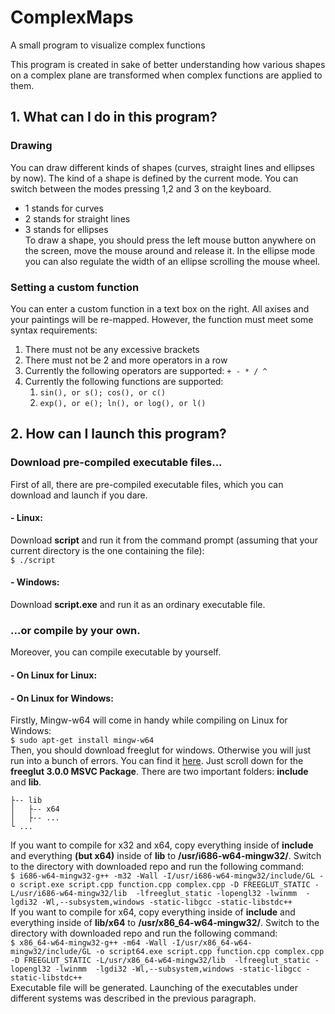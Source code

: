 # ComplexMaps
A small program to visualize complex functions

This program is created in sake of better understanding how various shapes on a complex plane are transformed when complex functions are applied to them.

## 1. What can I do in this program?
### Drawing
You can draw different kinds of shapes (curves, straight lines and ellipses by now). The kind of a shape is defined by the current mode. You can switch between the modes pressing 1,2 and 3 on the keyboard.  
* 1 stands for curves
* 2 stands for straight lines
* 3 stands for ellipses  
To draw a shape, you should press the left mouse button anywhere on the screen, move the mouse around and release it. In the ellipse mode you can also regulate the width of an ellipse scrolling the mouse wheel.  

### Setting a custom function
You can enter a custom function in a text box on the right. All axises and your paintings will be re-mapped. However, the function must meet some syntax requirements:
1. There must not be any excessive brackets
2. There must not be 2 and more operators in a row
3. Currently the following operators are supported: ```+ - * / ^```
4. Currently the following functions are supported:
    1. ```sin(), or s(); cos(), or c()```
    2. ```exp(), or e(); ln(), or log(), or l()```

## 2. How can I launch this program?

### Download pre-compiled executable files...
First of all, there are pre-compiled executable files, which you can download and launch if you dare. 

#### - Linux:
Download **script** and run it from the command prompt (assuming that your current directory is the one containing the file):  
```$ ./script```

#### - Windows:
Download **script.exe** and run it as an ordinary executable file.

### ...or compile by your own.
Moreover, you can compile executable by yourself.

#### - On Linux for Linux:

#### - On Linux for Windows:

Firstly, Mingw-w64 will come in handy while compiling on Linux for Windows:  
```$ sudo apt-get install mingw-w64```  
Then, you should download freeglut for windows. Otherwise you will just run into a bunch of errors. You can find it [here](https://www.transmissionzero.co.uk/software/freeglut-devel/). 
Just scroll down for the **freeglut 3.0.0 MSVC Package**. There are two important folders: **include** and **lib**.  
```├-- include
├-- lib
│   ├-- x64
│   ├-- ...
└ ...
```
If you want to compile for x32 and x64, copy everything inside of **include** and everything **(but x64)** inside of **lib** to **/usr/i686-w64-mingw32/**. Switch to the directory with downloaded repo and run the following command:  
```$ i686-w64-mingw32-g++ -m32 -Wall -I/usr/i686-w64-mingw32/include/GL -o script.exe script.cpp function.cpp complex.cpp -D FREEGLUT_STATIC -L/usr/i686-w64-mingw32/lib  -lfreeglut_static -lopengl32 -lwinmm  -lgdi32 -Wl,--subsystem,windows -static-libgcc -static-libstdc++```  
If you want to compile for x64, copy everything inside of **include** and everything inside of **lib/x64** to **/usr/x86_64-w64-mingw32/**. Switch to the directory with downloaded repo and run the following command:  
```$ x86_64-w64-mingw32-g++ -m64 -Wall -I/usr/x86_64-w64-mingw32/include/GL -o script64.exe script.cpp function.cpp complex.cpp -D FREEGLUT_STATIC -L/usr/x86_64-w64-mingw32/lib  -lfreeglut_static -lopengl32 -lwinmm  -lgdi32 -Wl,--subsystem,windows -static-libgcc -static-libstdc++```  
Executable file will be generated. Launching of the executables under different systems was described in the previous paragraph. 
